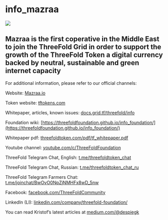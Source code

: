 # info_mazraa

[![](https://images.unsplash.com/photo-1502923061100-eb3c21273a5a?ixlib=rb-0.3.5&ixid=eyJhcHBfaWQiOjEyMDd9&s=90517ac5a32c63419e3fd8f23dc6713d&auto=format&fit=crop&w=3450&q=80)](https://www.youtube.com/watch?v=4exjbFvnGkk)

## Mazraa is the first coperative in the Middle East to join the ThreeFold Grid in order to support the growth of the ThreeFold Token a digital currency backed by neutral, sustainable and green internet capacity


For additional information, please refer to our official channels: 

Website: [Mazraa.io](https://www.mazraa.io/) 

Token website: [tftokens.com](http://www.tftokens.com/)

Whitepaper, articles, known issues: [docs.grid.tf/threefold/info](https://docs.grid.tf/threefold/info) 

Foundation wiki: [https://threefoldfoundation.github.io/info_foundation/](https://threefoldfoundation.github.io/info_foundation/)

Whitepaper pdf: [threefoldtoken.com/pdf/tf_whitepaper.pdf](https://threefoldtoken.com/pdf/tf_whitepaper.pdf)

Youtube channel: [youtube.com/c/ThreeFoldFoundation](https://www.youtube.com/c/ThreeFoldFoundation)

ThreeFold Telegram Chat, English: [t.me/threefoldtoken_chat](https://t.me/threefoldtoken_chat)

ThreeFold Telegram Chat, Russian: [t.me/threefoldtoken_chat_ru](https://t.me/threefoldtoken_chat_ru)

ThreeFold Telegram Farmers Chat: [t.me/joinchat/BwOvO0NpZjNMHFx8wD_5nw](https://t.me/joinchat/BwOvO0NpZjNMHFx8wD_5nw)

Facebook: [facebook.com/ThreeFoldCommunity](https://www.facebook.com/ThreeFoldCommunity)

LinkedIn (LI): [linkedin.com/company/threefold-foundation/](https://www.linkedin.com/company/threefold-foundation/)

You can read Kristof’s latest articles at [medium.com/@despiegk](https://medium.com/@despiegk)
